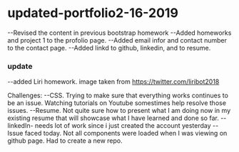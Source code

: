 # updated-portfolio2-16-2019
--Revised the content in previous bootstrap homework
--Added homeworks and project 1 to the profolio page.
--Added email infor and contact number to the contact page.
--Added linkd to github, linkedin, and to resume. 
### update
--added Liri homework. image taken from https://twitter.com/liribot2018

Challenges:
--CSS. Trying to make sure that everything works continues to be an issue. Watching tutorials on Youtube somestimes help resolve those issues.
--Resume. Not quite sure how to present what I am doing now in my existing resume that will showcase what I have learned and done so far.
--linkedIn- needs lot of work since i just created the account yesterday
--Issue faced today. Not all components were loaded when I was viewing on github page. Had to create a new repo.
